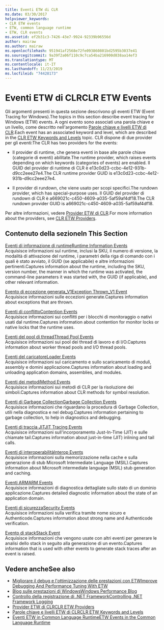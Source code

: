 ```yaml
---
title: Eventi ETW di CLR
ms.date: 03/30/2017
helpviewer_keywords:
- CLR ETW events
- ETW, common language runtime
- ETW, CLR events
ms.assetid: ef2b31c3-7426-43e7-9924-92339b96556d
author: mairaw
ms.author: mairaw
ms.openlocfilehash: 951941af2568e72fe093860801bd2595b3037e41
ms.sourcegitcommit: 9a39f2a06f110c9c7ca54ba216900d038aa14ef3
ms.translationtype: MT
ms.contentlocale: it-IT
ms.lasthandoff: 11/23/2019
ms.locfileid: "74428173"
---
```

# <a name="clr-etw-events"></a><span data-ttu-id="86d51-102">Eventi ETW di CLR</span><span class="sxs-lookup"><span data-stu-id="86d51-102">CLR ETW Events</span></span>
<span data-ttu-id="86d51-103">Gli argomenti presenti in questa sezione descrivono gli eventi ETW (Event Tracing for Windows).</span><span class="sxs-lookup"><span data-stu-id="86d51-103">The topics in this section describe event tracing for Windows (ETW) events.</span></span> <span data-ttu-id="86d51-104">A ogni evento sono associati una parola chiave e un livello, come descritto nell'argomento [Parole chiave e livelli ETW di CLR](clr-etw-keywords-and-levels.md).</span><span class="sxs-lookup"><span data-stu-id="86d51-104">Each event has an associated keyword and level, which are described in the [CLR ETW Keywords and Levels](clr-etw-keywords-and-levels.md) topic.</span></span> <span data-ttu-id="86d51-105">CLR dispone di due provider per gli eventi:</span><span class="sxs-lookup"><span data-stu-id="86d51-105">The CLR has two providers for the events:</span></span>  
  
- <span data-ttu-id="86d51-106">Il provider di runtime, che genera eventi in base alle parole chiave (categorie di eventi) abilitate.</span><span class="sxs-lookup"><span data-stu-id="86d51-106">The runtime provider, which raises events depending on which keywords (categories of events) are enabled.</span></span> <span data-ttu-id="86d51-107">Il GUID del provider di runtime di CLR è e13c0d23-ccbc-4e12-931b-d9cc2eee27e4.</span><span class="sxs-lookup"><span data-stu-id="86d51-107">The CLR runtime provider GUID is e13c0d23-ccbc-4e12-931b-d9cc2eee27e4.</span></span>  
  
- <span data-ttu-id="86d51-108">Il provider di rundown, che viene usato per scopi specifici.</span><span class="sxs-lookup"><span data-stu-id="86d51-108">The rundown provider, which has special-purpose uses.</span></span> <span data-ttu-id="86d51-109">Il GUID del provider di rundown di CLR è a669021c-c450-4609-a035-5af59af4df18.</span><span class="sxs-lookup"><span data-stu-id="86d51-109">The CLR rundown provider GUID is a669021c-c450-4609-a035-5af59af4df18.</span></span>  
  
 <span data-ttu-id="86d51-110">Per altre informazioni, vedere [Provider ETW di CLR](clr-etw-providers.md).</span><span class="sxs-lookup"><span data-stu-id="86d51-110">For more information about the providers, see [CLR ETW Providers](clr-etw-providers.md).</span></span>  
  
## <a name="in-this-section"></a><span data-ttu-id="86d51-111">Contenuto della sezione</span><span class="sxs-lookup"><span data-stu-id="86d51-111">In This Section</span></span>  
 [<span data-ttu-id="86d51-112">Eventi di informazione di runtime</span><span class="sxs-lookup"><span data-stu-id="86d51-112">Runtime Information Events</span></span>](runtime-information-etw-events.md)  
 <span data-ttu-id="86d51-113">Acquisisce informazioni sul runtime, inclusi la SKU, il numero di versione, la modalità di attivazione del runtime, i parametri della riga di comando con i quali è stato avviato, il GUID (se applicabile) e altre informazioni pertinenti.</span><span class="sxs-lookup"><span data-stu-id="86d51-113">Captures information about the runtime, including the SKU, version number, the manner in which the runtime was activated, the command-line parameters it was started with, the GUID (if applicable), and other relevant information.</span></span>  
  
 [<span data-ttu-id="86d51-114">Evento di eccezione generata_V1</span><span class="sxs-lookup"><span data-stu-id="86d51-114">Exception Thrown_V1 Event</span></span>](exception-thrown-v1-etw-event.md)  
 <span data-ttu-id="86d51-115">Acquisisce informazioni sulle eccezioni generate.</span><span class="sxs-lookup"><span data-stu-id="86d51-115">Captures information about exceptions that are thrown.</span></span>  
  
 [<span data-ttu-id="86d51-116">Eventi di conflitto</span><span class="sxs-lookup"><span data-stu-id="86d51-116">Contention Events</span></span>](contention-etw-events.md)  
 <span data-ttu-id="86d51-117">Acquisisce informazioni sui conflitti per i blocchi di monitoraggio o nativi usati dal runtime.</span><span class="sxs-lookup"><span data-stu-id="86d51-117">Captures information about contention for monitor locks or native locks that the runtime uses.</span></span>  
  
 [<span data-ttu-id="86d51-118">Eventi del pool di thread</span><span class="sxs-lookup"><span data-stu-id="86d51-118">Thread Pool Events</span></span>](thread-pool-etw-events.md)  
 <span data-ttu-id="86d51-119">Acquisisce informazioni sui pool dei thread di lavoro e di I/O.</span><span class="sxs-lookup"><span data-stu-id="86d51-119">Captures information about worker thread pools and I/O thread pools.</span></span>  
  
 [<span data-ttu-id="86d51-120">Eventi del caricatore</span><span class="sxs-lookup"><span data-stu-id="86d51-120">Loader Events</span></span>](loader-etw-events.md)  
 <span data-ttu-id="86d51-121">Acquisisce informazioni sul caricamento e sullo scaricamento di moduli, assembly e domini applicazione.</span><span class="sxs-lookup"><span data-stu-id="86d51-121">Captures information about loading and unloading application domains, assemblies, and modules.</span></span>  
  
 [<span data-ttu-id="86d51-122">Eventi dei metodi</span><span class="sxs-lookup"><span data-stu-id="86d51-122">Method Events</span></span>](method-etw-events.md)  
 <span data-ttu-id="86d51-123">Acquisisce informazioni sui metodi di CLR per la risoluzione dei simboli.</span><span class="sxs-lookup"><span data-stu-id="86d51-123">Captures information about CLR methods for symbol resolution.</span></span>  
  
 [<span data-ttu-id="86d51-124">Eventi di Garbage Collection</span><span class="sxs-lookup"><span data-stu-id="86d51-124">Garbage Collection Events</span></span>](garbage-collection-etw-events.md)  
 <span data-ttu-id="86d51-125">Acquisisce informazioni che riguardano la procedura di Garbage Collection, utili nella diagnostica e nel debug.</span><span class="sxs-lookup"><span data-stu-id="86d51-125">Captures information pertaining to garbage collection, to help in diagnostics and debugging.</span></span>  
  
 [<span data-ttu-id="86d51-126">Eventi di traccia JIT</span><span class="sxs-lookup"><span data-stu-id="86d51-126">JIT Tracing Events</span></span>](jit-tracing-etw-events.md)  
 <span data-ttu-id="86d51-127">Acquisisce informazioni sull'incorporamento Just-In-Time (JIT) e sulle chiamate tail.</span><span class="sxs-lookup"><span data-stu-id="86d51-127">Captures information about just-in-time (JIT) inlining and tail calls.</span></span>  
  
 [<span data-ttu-id="86d51-128">Eventi di interoperabilità</span><span class="sxs-lookup"><span data-stu-id="86d51-128">Interop Events</span></span>](interop-etw-events.md)  
 <span data-ttu-id="86d51-129">Acquisisce informazioni sulla memorizzazione nella cache e sulla generazione di stub Microsoft Intermediate Language (MSIL).</span><span class="sxs-lookup"><span data-stu-id="86d51-129">Captures information about Microsoft intermediate language (MSIL) stub generation and caching.</span></span>  
  
 [<span data-ttu-id="86d51-130">Eventi ARM</span><span class="sxs-lookup"><span data-stu-id="86d51-130">ARM Events</span></span>](application-domain-resource-monitoring-arm-etw-events.md)  
 <span data-ttu-id="86d51-131">Acquisisce informazioni di diagnostica dettagliate sullo stato di un dominio applicazione.</span><span class="sxs-lookup"><span data-stu-id="86d51-131">Captures detailed diagnostic information about the state of an application domain.</span></span>  
  
 [<span data-ttu-id="86d51-132">Eventi di sicurezza</span><span class="sxs-lookup"><span data-stu-id="86d51-132">Security Events</span></span>](security-etw-events.md)  
 <span data-ttu-id="86d51-133">Acquisisce informazioni sulla verifica tramite nome sicuro e Authenticode.</span><span class="sxs-lookup"><span data-stu-id="86d51-133">Captures information about strong name and Authenticode verification.</span></span>  
  
 [<span data-ttu-id="86d51-134">Evento di stack</span><span class="sxs-lookup"><span data-stu-id="86d51-134">Stack Event</span></span>](stack-etw-event.md)  
 <span data-ttu-id="86d51-135">Acquisisce informazioni che vengono usate con altri eventi per generare le analisi dello stack in seguito alla generazione di un evento.</span><span class="sxs-lookup"><span data-stu-id="86d51-135">Captures information that is used with other events to generate stack traces after an event is raised.</span></span>  
  
## <a name="see-also"></a><span data-ttu-id="86d51-136">Vedere anche</span><span class="sxs-lookup"><span data-stu-id="86d51-136">See also</span></span>

- [<span data-ttu-id="86d51-137">Migliorare il debug e l'ottimizzazione delle prestazioni con ETW</span><span class="sxs-lookup"><span data-stu-id="86d51-137">Improve Debugging And Performance Tuning With ETW</span></span>](https://docs.microsoft.com/archive/msdn-magazine/2007/april/event-tracing-improve-debugging-and-performance-tuning-with-etw)
- [<span data-ttu-id="86d51-138">Blog sulle prestazioni di Windows</span><span class="sxs-lookup"><span data-stu-id="86d51-138">Windows Performance Blog</span></span>](https://blogs.msdn.microsoft.com/pigscanfly/tag/xperf/)
- [<span data-ttu-id="86d51-139">Controllo della registrazione di .NET Framework</span><span class="sxs-lookup"><span data-stu-id="86d51-139">Controlling .NET Framework Logging</span></span>](controlling-logging.md)
- [<span data-ttu-id="86d51-140">Provider ETW di CLR</span><span class="sxs-lookup"><span data-stu-id="86d51-140">CLR ETW Providers</span></span>](clr-etw-providers.md)
- [<span data-ttu-id="86d51-141">Parole chiave e livelli ETW di CLR</span><span class="sxs-lookup"><span data-stu-id="86d51-141">CLR ETW Keywords and Levels</span></span>](clr-etw-keywords-and-levels.md)
- [<span data-ttu-id="86d51-142">Eventi ETW in Common Language Runtime</span><span class="sxs-lookup"><span data-stu-id="86d51-142">ETW Events in the Common Language Runtime</span></span>](etw-events-in-the-common-language-runtime.md)
